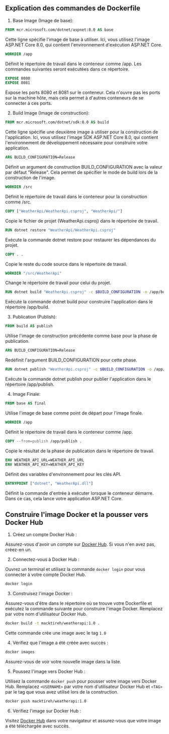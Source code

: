 ## Explication des commandes de Dockerfile

1. Base Image (Image de base):

```dockerfile
FROM mcr.microsoft.com/dotnet/aspnet:8.0 AS base
```

Cette ligne spécifie l'image de base à utiliser. Ici, vous utilisez l'image ASP.NET Core 8.0, qui contient l'environnement d'exécution ASP.NET Core.

```dockerfile
WORKDIR /app
```

Définit le répertoire de travail dans le conteneur comme /app. Les commandes suivantes seront exécutées dans ce répertoire.

```dockerfile
EXPOSE 8080
EXPOSE 8081
```

Expose les ports 8080 et 8081 sur le conteneur. Cela n'ouvre pas les ports sur la machine hôte, mais cela permet à d'autres conteneurs de se connecter à ces ports.


2. Build Image (Image de construction):

```dockerfile
FROM mcr.microsoft.com/dotnet/sdk:8.0 AS build
```

Cette ligne spécifie une deuxième image à utiliser pour la construction de l'application. Ici, vous utilisez l'image SDK ASP.NET Core 8.0, qui contient l'environnement de développement nécessaire pour construire votre application.

```dockerfile
ARG BUILD_CONFIGURATION=Release
```

Définit un argument de construction BUILD_CONFIGURATION avec la valeur par défaut "Release". Cela permet de spécifier le mode de build lors de la construction de l'image.

```dockerfile
WORKDIR /src
```

Définit le répertoire de travail dans le conteneur pour la construction comme /src.

```dockerfile
COPY ["WeatherApi/WeatherApi.csproj", "WeatherApi/"]
```

Copie le fichier de projet (WeatherApi.csproj) dans le répertoire de travail.

```dockerfile
RUN dotnet restore "WeatherApi/WeatherApi.csproj"
```

Exécute la commande dotnet restore pour restaurer les dépendances du projet.

```dockerfile
COPY . .
```

Copie le reste du code source dans le répertoire de travail.

```dockerfile
WORKDIR "/src/WeatherApi"
```

Change le répertoire de travail pour celui du projet.

```dockerfile
RUN dotnet build "WeatherApi.csproj" -c $BUILD_CONFIGURATION -o /app/build
```

Exécute la commande dotnet build pour construire l'application dans le répertoire /app/build.


3. Publication (Publish):

```dockerfile
FROM build AS publish
```

Utilise l'image de construction précédente comme base pour la phase de publication.

```dockerfile
ARG BUILD_CONFIGURATION=Release
```

Redéfinit l'argument BUILD_CONFIGURATION pour cette phase.

```dockerfile
RUN dotnet publish "WeatherApi.csproj" -c $BUILD_CONFIGURATION -o /app/publish
```

Exécute la commande dotnet publish pour publier l'application dans le répertoire /app/publish.


4. Image Finale:

```dockerfile
FROM base AS final
```

Utilise l'image de base comme point de départ pour l'image finale.

```dockerfile
WORKDIR /app
```

Définit le répertoire de travail dans le conteneur comme /app.

```dockerfile
COPY --from=publish /app/publish .
```

Copie le résultat de la phase de publication dans le répertoire de travail.

```dockerfile
ENV WEATHER_API_URL=WEATHER_API_URL
ENV WEATHER_API_KEY=WEATHER_API_KEY
```

Définit des variables d'environnement pour les clés API.

```dockerfile
ENTRYPOINT ["dotnet", "WeatherApi.dll"]
```

Définit la commande d'entrée à exécuter lorsque le conteneur démarre. Dans ce cas, cela lance votre application ASP.NET Core.


## Construire l'image Docker et la pousser vers Docker Hub

1. Créez un compte Docker Hub :

Assurez-vous d'avoir un compte sur [Docker Hub](https://hub.docker.com/). Si vous n'en avez pas, créez-en un.

2. Connectez-vous à Docker Hub :

Ouvrez un terminal et utilisez la commande `docker login` pour vous connecter à votre compte Docker Hub.

```bash
docker login
```

3. Construisez l'image Docker :

Assurez-vous d'être dans le répertoire où se trouve votre Dockerfile et exécutez la commande suivante pour construire l'image Docker. Remplacez <USERNAME> par votre nom d'utilisateur Docker Hub.

```bash
docker build -t macktireh/weatherapi:1.0 .
```

Cette commande crée une image avec le tag `1.0`

4. Vérifiez que l'image a été créée avec succès :

```bash
docker images
```

Assurez-vous de voir votre nouvelle image dans la liste.

5. Poussez l'image vers Docker Hub :

Utilisez la commande `docker push` pour pousser votre image vers Docker Hub. Remplacez `<USERNAME>` par votre nom d'utilisateur Docker Hub et `<TAG>` par le tag que vous avez utilisé lors de la construction.

```bash
docker push macktireh/weatherapi:1.0
```

6. Vérifiez l'image sur Docker Hub :

Visitez [Docker Hub](https://hub.docker.com/) dans votre navigateur et assurez-vous que votre image a été téléchargée avec succès.